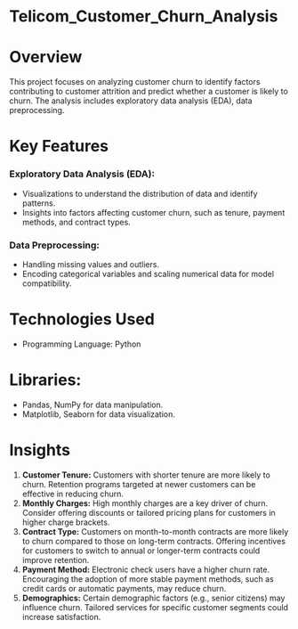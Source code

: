 # Telicom_Customer_Churn_Analysis
# Overview
This project focuses on analyzing customer churn to identify factors contributing to customer attrition and predict whether a customer is likely to churn. The analysis includes exploratory data analysis (EDA), data preprocessing.
# Key Features
### Exploratory Data Analysis (EDA):
- Visualizations to understand the distribution of data and identify patterns.
- Insights into factors affecting customer churn, such as tenure, payment methods, and contract types.
### Data Preprocessing:
- Handling missing values and outliers.
- Encoding categorical variables and scaling numerical data for model compatibility.
# Technologies Used
- Programming Language: Python
# Libraries:
- Pandas, NumPy for data manipulation.
- Matplotlib, Seaborn for data visualization.
# **Insights**
1. **Customer Tenure:** Customers with shorter tenure are more likely to churn. Retention programs targeted at newer customers can be effective in reducing churn.
2. **Monthly Charges:** High monthly charges are a key driver of churn. Consider offering discounts or tailored pricing plans for customers in higher charge brackets.
3. **Contract Type:** Customers on month-to-month contracts are more likely to churn compared to those on long-term contracts. Offering incentives for customers to switch to annual or longer-term contracts could improve retention.
4. **Payment Method:** Electronic check users have a higher churn rate. Encouraging the adoption of more stable payment methods, such as credit cards or automatic payments, may reduce churn.
5. **Demographics:** Certain demographic factors (e.g., senior citizens) may influence churn. Tailored services for specific customer segments could increase satisfaction.
